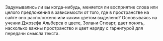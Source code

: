 Задумывались ли вы когда-нибудь, меняется ли восприятие слова или целого 
предложения в зависимости от того, где в пространстве на сайте оно расположено 
или каким цветом выделено? Основываясь на учении Джозефа Альберса о цвете, 
Золани Стюарт, дает понять, насколько важны пространство и цвет наряду с 
гарнитурой для передачи смысла текста.
